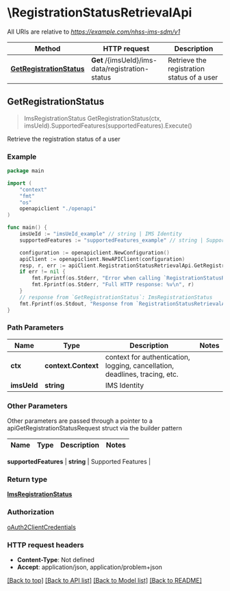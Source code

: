 # \RegistrationStatusRetrievalApi

All URIs are relative to *https://example.com/nhss-ims-sdm/v1*

Method | HTTP request | Description
------------- | ------------- | -------------
[**GetRegistrationStatus**](RegistrationStatusRetrievalApi.md#GetRegistrationStatus) | **Get** /{imsUeId}/ims-data/registration-status | Retrieve the registration status of a user



## GetRegistrationStatus

> ImsRegistrationStatus GetRegistrationStatus(ctx, imsUeId).SupportedFeatures(supportedFeatures).Execute()

Retrieve the registration status of a user

### Example

```go
package main

import (
    "context"
    "fmt"
    "os"
    openapiclient "./openapi"
)

func main() {
    imsUeId := "imsUeId_example" // string | IMS Identity
    supportedFeatures := "supportedFeatures_example" // string | Supported Features (optional)

    configuration := openapiclient.NewConfiguration()
    apiClient := openapiclient.NewAPIClient(configuration)
    resp, r, err := apiClient.RegistrationStatusRetrievalApi.GetRegistrationStatus(context.Background(), imsUeId).SupportedFeatures(supportedFeatures).Execute()
    if err != nil {
        fmt.Fprintf(os.Stderr, "Error when calling `RegistrationStatusRetrievalApi.GetRegistrationStatus``: %v\n", err)
        fmt.Fprintf(os.Stderr, "Full HTTP response: %v\n", r)
    }
    // response from `GetRegistrationStatus`: ImsRegistrationStatus
    fmt.Fprintf(os.Stdout, "Response from `RegistrationStatusRetrievalApi.GetRegistrationStatus`: %v\n", resp)
}
```

### Path Parameters


Name | Type | Description  | Notes
------------- | ------------- | ------------- | -------------
**ctx** | **context.Context** | context for authentication, logging, cancellation, deadlines, tracing, etc.
**imsUeId** | **string** | IMS Identity | 

### Other Parameters

Other parameters are passed through a pointer to a apiGetRegistrationStatusRequest struct via the builder pattern


Name | Type | Description  | Notes
------------- | ------------- | ------------- | -------------

 **supportedFeatures** | **string** | Supported Features | 

### Return type

[**ImsRegistrationStatus**](ImsRegistrationStatus.md)

### Authorization

[oAuth2ClientCredentials](../README.md#oAuth2ClientCredentials)

### HTTP request headers

- **Content-Type**: Not defined
- **Accept**: application/json, application/problem+json

[[Back to top]](#) [[Back to API list]](../README.md#documentation-for-api-endpoints)
[[Back to Model list]](../README.md#documentation-for-models)
[[Back to README]](../README.md)

